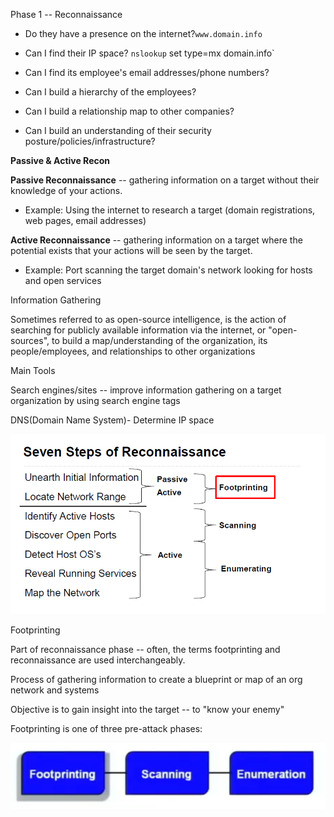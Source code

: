 Phase 1 -- Reconnaissance

-   Do they have a presence on the internet?`www.domain.info`

-   Can I find their IP space? `nslookup` set type=mx  domain.info`

-   Can I find its employee's email addresses/phone numbers?

-   Can I build a hierarchy of the employees?

-   Can I build a relationship map to other companies?

-   Can I build an understanding of their security
    posture/policies/infrastructure?

**Passive & Active Recon**

**Passive Reconnaissance** -- gathering information on a target without
their knowledge of your actions.

-   Example: Using the internet to research a target (domain
    registrations, web pages, email addresses)

**Active Reconnaissance** -- gathering information on a target where the
potential exists that your actions will be seen by the target.

-   Example: Port scanning the target domain's network looking for hosts
    and open services

Information Gathering

Sometimes referred to as open-source intelligence, is the action of
searching for publicly available information via the internet, or
"open-sources", to build a map/understanding of the organization, its
people/employees, and relationships to other organizations

Main Tools

Search engines/sites -- improve information gathering on a target
organization by using search engine tags

DNS(Domain Name System)- Determine IP space

![](media/image1.png)

Footprinting

Part of reconnaissance phase -- often, the terms footprinting and
reconnaissance are used interchangeably.

Process of gathering information to create a blueprint or map of an org
network and systems

Objective is to gain insight into the target -- to "know your enemy"

Footprinting is one of three pre-attack phases:

![](media/image2.png)
